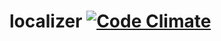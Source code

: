 localizer [![Code Climate](https://codeclimate.com/github/mobilityhouse/localizer/badges/gpa.svg)](https://codeclimate.com/github/mobilityhouse/localizer)
=========
